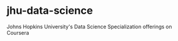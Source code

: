 jhu-data-science
================

Johns Hopkins University's Data Science Specialization offerings on Coursera
